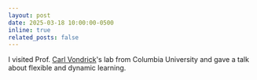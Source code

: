 ```yaml
---
layout: post
date: 2025-03-18 10:00:00-0500
inline: true
related_posts: false
---
```


I visited Prof. [Carl Vondrick](https://www.cs.columbia.edu/~vondrick/)'s lab from Columbia University and gave a talk about flexible and dynamic learning. 